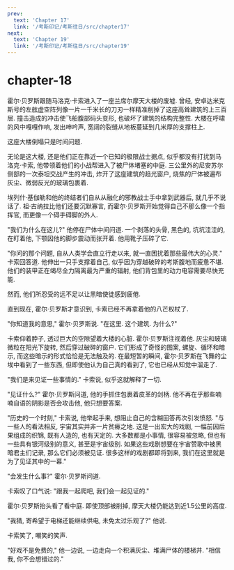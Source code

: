 ```yaml
---
prev:
  text: 'Chapter 17'
  link: '/考斯印记/考斯往日/src/chapter17'
next:
  text: 'Chapter 19'
  link: '/考斯印记/考斯往日/src/chapter19'
---
```


# chapter-18

霍尔·贝罗斯跟随马洛克·卡索进入了一座兰席尔摩天大楼的废墟. 曾经, 安卓达米克斯号的左舷虚空阵列像一片一千米长的刀刃一样精准削掉了这座高耸建筑的上三百层. 撞击造成的冲击使飞船腹部码头变形, 也破坏了建筑的结构完整性. 大楼在呼啸的风中嘎嘎作响, 发出呻吟声, 宽阔的裂缝从地板蔓延到几米厚的支撑柱上.

这座大楼倒塌只是时间问题.

无论是这大楼, 还是他们正在靠近一个已知的极限战士据点, 似乎都没有打扰到马洛克·卡索, 他带领着他们的小战帮进入了被尸体堵塞的中庭. 三公里外的尼安苏尔侧部的一次泰坦交战产生的冲击, 炸开了这座建筑的趋光窗户, 烧焦的尸体被遍布灰尘、微弱反光的玻璃包裹着.

埃列什·基伽勒和他的终结者们自从从融化的邪教战士手中拿到武器后, 就几乎不说话了. 祖·古纳拉比他们还要沉默寡言, 而霍尔·贝罗斯开始觉得自己不那么像一个指挥官, 而更像一个碍手碍脚的外人.

"我们为什么在这儿?" 他停在尸体中间问道. 一个剥落的头骨, 黑色的, 坑坑洼洼的, 在盯着他, 下颚因他的脚步震动而张开着. 他用靴子压碎了它.

"你问的那个问题, 自从人类学会直立行走以来, 就一直困扰着那些最伟大的心灵." 卡索回答道. 他伸出一只手支撑着自己, 似乎因为穿越破碎的考斯腹地而疲惫不堪. 他们的装甲正在竭尽全力隔离最为严重的辐射, 他们背包里的动力电容需要尽快充能.

然而, 他们所忍受的远不足以让黑暗使徒感到疲倦.

直到现在, 霍尔·贝罗斯才意识到, 卡索已经不再拿着他的八芒权杖了.

"你知道我的意思," 霍尔·贝罗斯说. "在这里. 这个建筑. 为什么?"

卡索仰着脖子, 透过巨大的空隙望着大楼的心脏. 霍尔·贝罗斯注视着他. 灰尘和玻璃微粒在阳光下旋转, 然后穿过破碎的窗户. 它们形成了奇怪的图案, 螺旋、循环和暗示, 而这些暗示的形式恰恰是无法触及的. 在最短暂的瞬间, 霍尔·贝罗斯在飞舞的尘埃中看到了一些东西, 但即使他认为自己真的看到了, 它也已经从知觉中溜走了.

"我们是来见证一些事情的." 卡索说, 似乎这就解释了一切.

"见证什么?" 霍尔·贝罗斯问道, 他的手抓住包裹着皮革的剑柄. 他不再在乎那些喃喃自语的阴影是否会攻击他, 他只想要答案.

"历史的一个时刻," 卡索说, 他举起手来, 想阻止自己的含糊回答再次引发愤怒. "与一些人的看法相反, 宇宙其实并非一片贫瘠之地. 这是一出宏大的戏剧, 一幅前因后果组成的织锦, 既有人造的, 也有天定的. 大多数都是小事情, 很容易被忽略, 但也有一些具有银河级别的意义, 甚至是宇宙级别. 如果这些戏剧想要在宇宙赞歌中被黑暗君主们记录, 那么它们必须被见证. 很多这样的戏剧都即将到来, 我们在这里就是为了见证其中的一幕."

"会发生什么事?" 霍尔·贝罗斯问道.

卡索叹了口气说: "跟我一起爬吧, 我们会一起见证的."

霍尔·贝罗斯抬头看了看中庭. 即使顶部被削掉, 摩天大楼仍能达到近1.5公里的高度.

"我猜, 寄希望于电梯还能继续供电, 未免太过乐观了?" 他说.

卡索笑了, 嘲笑的笑声.

"好戏不是免费的," 他一边说, 一边走向一个积满灰尘、堆满尸体的楼梯井. "相信我, 你不会想错过的."
